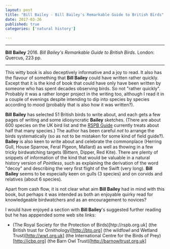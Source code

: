 ```yaml
---
layout: post
title: "Bill Bailey - Bill Bailey's Remarkable Guide to British Birds"
date: 2017-03-26
published: true
categories: ['natural history']

---
```



***
<b>Bill Bailey</b> 2016. _Bill Bailey's Remarkable Guide to British Birds_. London: Quercus, 223 pp.

***

This witty book is also deceptively informative and a joy to read.  It also has the flavour of something that **Bill Bailey** could have written rather quickly.  Except that it is the kind of book that could have only have been written by someone who has spent decades observing birds.  So not "rather quickly".  Probably it was a rather longer project in the writing too, although I read it in a couple of evenings despite intending to dip into species by species according to mood (probably that is also how it was written?).  

**Bill Bailey** has selected 51 British birds to write about, and each gets a few pages of writing and some idiosyncratic **Bailey** sketches.  (There are about 600 species on the UK bird list and the [RSPB Guide](http://www.rspb.org.uk/birds-and-wildlife/bird-and-wildlife-guides/bird-a-z/a/) currently treats about half that many species.)  The author has been careful _not_ to arrange the birds systematically (so as not to be mistaken for some kind of field guide?).  **Bailey** is also keen to write about and celebrate the commonplace (Herring Gull, House Sparrow, Feral Pigeon, Mallard) as well as thowing in a few tricky birdwatching targets (Bittern, Dipper, Red Kite).  There are plenty of snippets of information of the kind that would be valuable in a natural history version of _Pointless_, such as explaining the derivation of the word "decoy" and describing the very first flight of the Swift (very long).   **Bill Bailey** seems to be especially keen on gulls (3 species) and on corvids and relatives (about 6 species).

Apart from cash flow, it is not clear what aim **Bill Bailey** had in mind with this book, but perhaps it was intended as both an enjoyable quirky read for knowledgeable birdwatchers and as an encouragement to novices?

I would have enjoyed a section with **Bill Bailey**'s suggested further reading but he has apppended some web site links:
* (The Royal Society for the Protection of Birds)[htp://rspb.org.uk]
(the British trust for Ornithology)[http://bto.org]
(the wildfowl and Wetland Trust)[http://wwt.org.uk]
(the International Centre for the Birds of Prey)[http://icbp.org]
(the Barn Owl Trust)[http://barnowltrust.org.uk]

